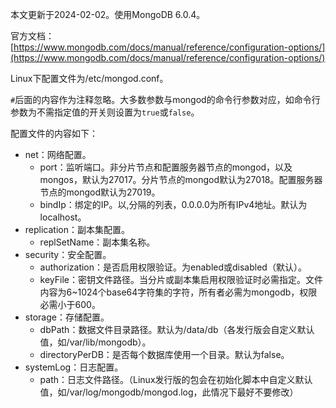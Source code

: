 本文更新于2024-02-02。使用MongoDB 6.0.4。

官方文档：[https://www.mongodb.com/docs/manual/reference/configuration-options/](https://www.mongodb.com/docs/manual/reference/configuration-options/)

Linux下配置文件为/etc/mongod.conf。

`#`后面的内容作为注释忽略。大多数参数与mongod的命令行参数对应，如命令行参数为不需指定值的开关则设置为`true`或`false`。

配置文件的内容如下：

* net：网络配置。
	* port：监听端口。非分片节点和配置服务器节点的mongod，以及mongos，默认为27017。分片节点的mongod默认为27018。配置服务器节点的mongod默认为27019。
	* bindIp：绑定的IP。以,分隔的列表，0.0.0.0为所有IPv4地址。默认为localhost。
* replication：副本集配置。
	* replSetName：副本集名称。
* security：安全配置。
	* authorization：是否启用权限验证。为enabled或disabled（默认）。
	* keyFile：密钥文件路径。当分片或副本集启用权限验证时必需指定。文件内容为6~1024个base64字符集的字符，所有者必需为mongodb，权限必需小于600。
* storage：存储配置。
	* dbPath：数据文件目录路径。默认为/data/db（各发行版会自定义默认值，如/var/lib/mongodb）。
	* directoryPerDB：是否每个数据库使用一个目录。默认为false。
* systemLog：日志配置。
	* path：日志文件路径。（Linux发行版的包会在初始化脚本中自定义默认值，如/var/log/mongodb/mongod.log，此情况下最好不要修改）
